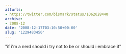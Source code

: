 ```yaml
---
alturls:
- https://twitter.com/bismark/status/1062028440
archive:
- 2008-12
date: '2008-12-17T03:10:50+00:00'
slug: '1229483450'
---
```


"if i'm a nerd should i try not to be or should i embrace it"

